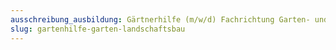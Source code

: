 ```yaml
---
ausschreibung_ausbildung: Gärtnerhilfe (m/w/d) Fachrichtung Garten- und Landschaftsbau
slug: gartenhilfe-garten-landschaftsbau
---
```


